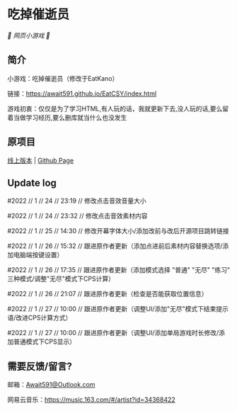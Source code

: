 # 吃掉催逝员

_🦌 网页小游戏 🥛_

</div>


## 简介

小游戏：吃掉催逝员（修改于EatKano）

链接：https://await591.github.io/EatCSY/index.html

游戏初衷：仅仅是为了学习HTML,有人玩的话，我就更新下去,没人玩的话,要么留着当做学习经历,要么删库就当什么也没发生

## 原项目

[线上版本](https://xingye.me/game/eatkano/index.php)
|
[Github Page](https://arcxingye.github.io/EatKano/index.html)

## Update log

#2022 // 1 // 24 // 23:19 // 修改点击音效音量大小

#2022 // 1 // 24 // 23:32 // 修改点击音效素材内容

#2022 // 1 // 25 // 14:30 // 修改开幕字体大小/添加改前与改后开源项目跳转链接

#2022 // 1 // 26 // 15:32 // 跟进原作者更新（添加点进前后素材内容替换选项/添加电脑端按键设置）

#2022 // 1 // 26 // 17:35 // 跟进原作者更新（添加模式选择 "普通" "无尽" "练习" 三种模式/调整"无尽"模式下CPS计算）

#2022 // 1 // 26 // 21:07 // 跟进原作者更新（检查是否能获取位置信息）

#2022 // 1 // 27 // 10:00 // 跟进原作者更新（调整UI/添加"无尽"模式下结束提示语/改进CPS计算方式）

#2022 // 1 // 27 // 10:00 // 跟进原作者更新（调整UI/添加单局游戏时长修改/添加普通模式下CPS显示）

## 需要反馈/留言?

邮箱：Await591@Outlook.com

网易云音乐：https://music.163.com/#/artist?id=34368422
